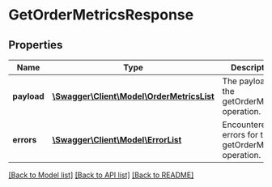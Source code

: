 # GetOrderMetricsResponse

## Properties
Name | Type | Description | Notes
------------ | ------------- | ------------- | -------------
**payload** | [**\Swagger\Client\Model\OrderMetricsList**](OrderMetricsList.md) | The payload for the getOrderMetrics operation. | [optional] 
**errors** | [**\Swagger\Client\Model\ErrorList**](ErrorList.md) | Encountered errors for the getOrderMetrics operation. | [optional] 

[[Back to Model list]](../README.md#documentation-for-models) [[Back to API list]](../README.md#documentation-for-api-endpoints) [[Back to README]](../README.md)


